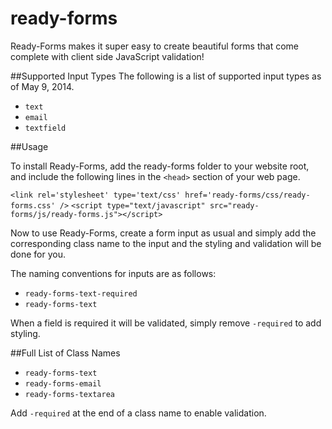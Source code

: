 ready-forms
===========

Ready-Forms makes it super easy to create beautiful forms that come complete with client side JavaScript validation!

##Supported Input Types
The following is a list of supported input types as of May 9, 2014.

* `text`
* `email`
* `textfield`

##Usage

To install Ready-Forms, add the ready-forms folder to your website root, and include the following lines in the `<head>` section of your web page.

`<link rel='stylesheet' type='text/css' href='ready-forms/css/ready-forms.css' />`
`<script type="text/javascript" src="ready-forms/js/ready-forms.js"></script>`

Now to use Ready-Forms, create a form input as usual and simply add the corresponding class name to the input and the styling and validation will be done for you.

The naming conventions for inputs are as follows:

* `ready-forms-text-required`
* `ready-forms-text`

When a field is required it will be validated, simply remove `-required` to add styling.

##Full List of Class Names

* `ready-forms-text`
* `ready-forms-email`
* `ready-forms-textarea`

Add `-required` at the end of a class name to enable validation. 
